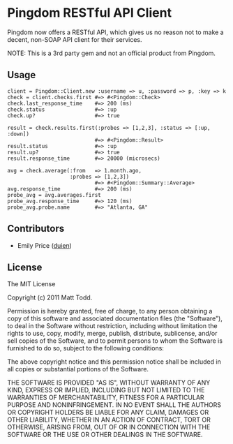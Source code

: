 # Pingdom RESTful API Client

Pingdom now offers a RESTful API, which gives us no reason not to make a decent,
non-SOAP API client for their services.

NOTE: This is a 3rd party gem and not an official product from Pingdom.

## Usage

    client = Pingdom::Client.new :username => u, :password => p, :key => k
    check = client.checks.first #=> #<Pingdom::Check>
    check.last_response_time    #=> 200 (ms)
    check.status                #=> :up
    check.up?                   #=> true
    
    result = check.results.first(:probes => [1,2,3], :status => [:up, :down])
                                #=> #<Pingdom::Result>
    result.status               #=> :up
    result.up?                  #=> true
    result.response_time        #=> 20000 (microsecs)
    
    avg = check.average(:from   => 1.month.ago,
                        :probes => [1,2,3])
                                #=> #<Pingdom::Summary::Average>
    avg.response_time           #=> 200 (ms)
    probe_avg = avg.averages.first
    probe_avg.response_time     #=> 120 (ms)
    probe_avg.probe.name        #=> "Atlanta, GA"

## Contributors

* Emily Price ([duien](http://github.com/duien))

## License

The MIT License

Copyright (c) 2011 Matt Todd.

Permission is hereby granted, free of charge, to any person obtaining a copy
of this software and associated documentation files (the "Software"), to deal
in the Software without restriction, including without limitation the rights
to use, copy, modify, merge, publish, distribute, sublicense, and/or sell
copies of the Software, and to permit persons to whom the Software is
furnished to do so, subject to the following conditions:

The above copyright notice and this permission notice shall be included in
all copies or substantial portions of the Software.

THE SOFTWARE IS PROVIDED "AS IS", WITHOUT WARRANTY OF ANY KIND, EXPRESS OR
IMPLIED, INCLUDING BUT NOT LIMITED TO THE WARRANTIES OF MERCHANTABILITY,
FITNESS FOR A PARTICULAR PURPOSE AND NONINFRINGEMENT. IN NO EVENT SHALL THE
AUTHORS OR COPYRIGHT HOLDERS BE LIABLE FOR ANY CLAIM, DAMAGES OR OTHER
LIABILITY, WHETHER IN AN ACTION OF CONTRACT, TORT OR OTHERWISE, ARISING FROM,
OUT OF OR IN CONNECTION WITH THE SOFTWARE OR THE USE OR OTHER DEALINGS IN
THE SOFTWARE.
